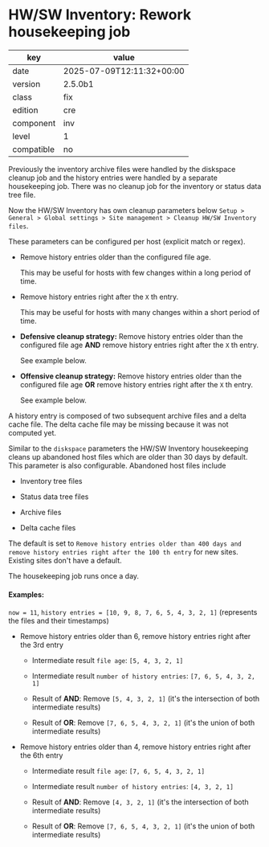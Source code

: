 [//]: # (werk v2)
# HW/SW Inventory: Rework housekeeping job

key        | value
---------- | ---
date       | 2025-07-09T12:11:32+00:00
version    | 2.5.0b1
class      | fix
edition    | cre
component  | inv
level      | 1
compatible | no

Previously the inventory archive files were handled by the diskspace cleanup
job and the history entries were handled by a separate housekeeping job. There
was no cleanup job for the inventory or status data tree file.

Now the HW/SW Inventory has own cleanup parameters below
`Setup > General > Global settings > Site management > Cleanup HW/SW Inventory files`.

These parameters can be configured per host (explicit match or regex).

 * Remove history entries older than the configured file age.

     This may be useful for hosts with few changes within a long period of time.

 * Remove history entries right after the `X` th entry.

     This may be useful for hosts with many changes within a short period of time.

 * **Defensive cleanup strategy:** Remove history entries older than the configured file age **AND**
   remove history entries right after the `X` th entry.

     See example below.

 * **Offensive cleanup strategy:** Remove history entries older than the configured file age **OR**
   remove history entries right after the `X` th entry.

     See example below.

A history entry is composed of two subsequent archive files and a delta cache
file. The delta cache file may be missing because it was not computed yet.

Similar to the `diskspace` parameters the HW/SW Inventory housekeeping cleans
up abandoned host files which are older than 30 days by default. This parameter
is also configurable. Abandoned host files include

 * Inventory tree files

 * Status data tree files

 * Archive files

 * Delta cache files

The default is set to `Remove history entries older than 400 days and remove history entries right after the 100 th entry` for new sites.
Existing sites don't have a default.

The housekeeping job runs once a day.

#### Examples:

`now = 11`, `history entries = [10, 9, 8, 7, 6, 5, 4, 3, 2, 1]` (represents the files and their timestamps)

 * Remove history entries older than 6, remove history entries right after the 3rd entry

    * Intermediate result `file age`: `[5, 4, 3, 2, 1]`

    * Intermediate result `number of history entries`: `[7, 6, 5, 4, 3, 2, 1]`

    * Result of **AND**: Remove `[5, 4, 3, 2, 1]` (it's the intersection of both intermediate results)

    * Result of **OR**: Remove `[7, 6, 5, 4, 3, 2, 1]` (it's the union of both intermediate results)

 * Remove history entries older than 4, remove history entries right after the 6th entry

    * Intermediate result `file age`: `[7, 6, 5, 4, 3, 2, 1]`

    * Intermediate result `number of history entries`: `[4, 3, 2, 1]`

    * Result of **AND**: Remove `[4, 3, 2, 1]` (it's the intersection of both intermediate results)

    * Result of **OR**: Remove `[7, 6, 5, 4, 3, 2, 1]` (it's the union of both intermediate results)
